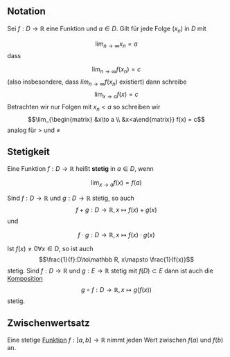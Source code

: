 

## Notation
Sei $f: D\to\mathbb R$ eine Funktion und $a\in D$. Gilt für jede Folge $(x_{n})$ in $D$ mit

$$\lim_{n\to\infty} x_{n} = a$$
dass

$$\lim_{n\to\infty} f(x_{n}) = c$$
(also insbesondere, dass $lim_{n\to\infty}f(x_{n})$ existiert) dann schreibe
$$\lim_{x\to a}f(x) = c$$
Betrachten wir nur Folgen mit $x_{n} < a$ so schreiben wir
$$\lim_{\begin{matrix} &x\to a \\ &x<a\end{matrix}} f(x) = c$$
analog für $>$ und $\not =$

## Stetigkeit

Eine Funktion $f: D\to\mathbb R$ heißt __stetig__ in $a\in D$, wenn

$$\lim_{x\to a} f(x) = f(a)$$


Sind $f: D\to\mathbb R$ und $g: D\to\mathbb R$ stetig, so auch
$$f+g: D\to\mathbb R, x\mapsto f(x) + g(x)$$
und

$$f\cdot g: D\to\mathbb R, x\mapsto f(x) \cdot g(x)$$

Ist $f(x) \not = 0\forall x\in D$, so ist auch
$$\frac{1}{f}:D\to\mathbb R, x\mapsto \frac{1}{f(x)}$$
stetig. Sind $f: D\to\mathbb R$ und $g: E\to\mathbb R$ stetig mit $f(D)\subset E$ dann ist auch die [Komposition](Komposition.md)
$$g\circ f: D\to\mathbb R, x\mapsto g(f(x))$$
stetig.


## Zwischenwertsatz

Eine stetige [Funktion](Mathe/Funktionen.md) $f: [a, b] \to\mathbb R$ nimmt jeden Wert zwischen $f(a)$ und $f(b)$ an.


